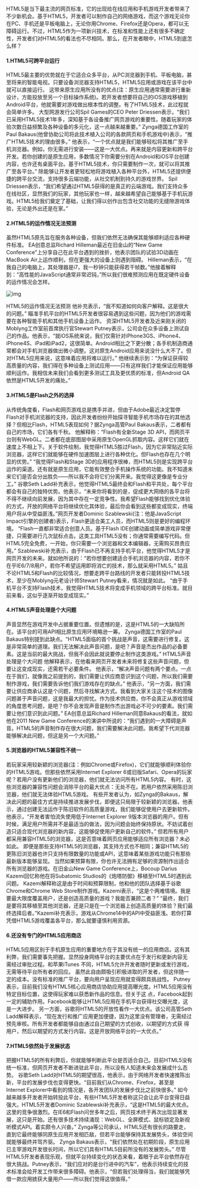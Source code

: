 HTML5是当下最主流的网页标准，它的出现给在线应用和手机游戏开发者带来了不少新机会。基于HTML5，开发者可以制作自己的网络游戏，而这个游戏无论你在PC、手机还是平板电脑上，无论你用Chrome、Firefox还是Opera，都可以无障碍运行。不过，HTML5作为一项新兴技术，在标准和性能上还有很多不确定性，开发者们对HTML5的看法也不尽相同。那么，在开发者眼中，HTML5到底怎么样？
#### 1.HTML5可跨平台运行
HTML5最主要的优势就在于它适合众多平台，从PC浏览器到手机、平板电脑，甚至将来的智能电视。只要设备浏览器支持HTML5，HTML5应用或游戏在该平台中就可以直接运行。
这带来原生应用所没有的优点(注：原生应用通常需要进行重新设计，方能投放至另一个目标操作系统)。若开发者想要将自己的iOS游戏移植到Android平台，他就需要对游戏做出根本性的调整。有了HTML5技术，此过程就会简单许多。
大型网游发行公司Spil Games的CEO Peter Driessen表示，“我们已采用HTML5技术1年多，深知基于各设备推广网页游戏的重要性。随着玩家的体验次数日益频繁及各种设备的多元化，这一点越来越重要。”
Zynga德国工作室的Paul Bakaus(他曾协助公司将此技术植入公司的各款网页和手机游戏中)表示，“推广HTML5技术的理由很多。”
他表示，“一个优点就是我们能够轻松将其推广至手机浏览器。例如，你无需进行安装——这是一大优点。再来就是内容更新和跨平台开发。若你创建的是原生应用，多数情况下你需要分别在Android和iOS平台创建内容，也许还有桌面平台。基于HTML5技术，你只需要制作一次，就可以将其推广至各平台。”
除能够让开发者更轻松地将游戏植入各种平台外，HTML5还提供便捷的跨平台交流，支持很多云端功能，从社交机制到持久的游戏世界。
Spil Driessen表示，“我们希望通过HTML5获得的是真正的云端游戏。我们支持众多在线社区，显然我们的玩家，其他玩家也一样，越来越希望自己能够基于手机玩游戏。HTML5给我们奠定了基础，让我们得以创作出包含社交功能的无缝隙游戏体验，无论是外出还是在家。” 
#### 2.HTML5的运作情况无法预测
虽然HTML5原先旨在服务各种设备，但我们依然无法确保其能够顺利适应各种硬件标准。
EA创意总监Richard Hilleman最近在旧金山的“New Game Conference”上分享自己在此平台遇到的挫折，他表示团队的试验3D动画在MacBook Air上运作顺利，但在更强大的设备上则遇到阻碍。
Hilleman表示，“在我自己的电脑上，其处理器是i7，我一秒钟只能获得若干帧数。”他接着解释到：“高性能的JavaScript通常非常迟钝，”所以我们很难预测应用在既定硬件设备的运作情况会怎样。

![img](http://emanual.github.io/md-android/img/network_html/12_html.jpg)   

HTML5的运作情况无法预测
他补充表示，“我不知道如何向客户解释。这是很大的问题。”
瞄准手机平台的HTML5开发者很容易遇到这些问题，因为他们的游戏需要在各种智能手机和其他手机设备上运作。
资深HTML5开发者及近来刚关闭的Moblyng工作室前首席执行官Stewart Putney表示，公司会在众多设备上测试自己的作品。他表示，“就iOS系统来说，我们仅需针对iPhone3GS、iPhone4、iPhone4S、iPad和iPad2，这很简单。Android相比之下更分散；各手机制造商通常都会对手机浏览器做出微小调整。这对原生Android应用来说没什么大不了。但对HTML5应用来说，这意味着应用将难以运行。”
他继续表示到：“为保证获得较高质量的内容，我们得在多种设备上测试应用——只有这样我们才能保证应用能够顺利运作。我相信未来我们会看到更多测试工具及更优质的标准，但Android QA依然是HTML5开发的痛处。”
#### 3.HTML5是Flash之外的选择
从传统角度看，Flash和网页游戏总是携手并进，但由于Adobe最近决定暂停Flash对手机浏览器的支持，因此开发者纷纷开始探寻智能手机市场存在的其他选择？但相比Flash，HTML5表现如何？据Zynga高管Paul Bakaus表示，二者都有自己的市场，它们各有千秋。
他解释称：“Flash有全新Stage 3D API，而网页平台则有WebGL。二者都在底部图层中采用原生OpenGL抓取内容。这样它们就在速度上不相上下。关于软件绘制，我觉得HTML5胜过Flash，因为它非常贴近实际浏览器，这样它们就能够在硬件加速图层上进行各种优化。但Flash也存在几个明显的优势。”
“我觉得Flash和Stage 3D的应用程序很棒，而HTML5则是实现跨平台运作的渠道。还有就是原生应用，它能有效整合手机操作系统的功能。我不知道未来它们是否会分出胜负——所以我不会将它们分离开来。我觉得这更像是专业分工。”
谷歌Seth Ladd补充表示，他觉得HTML5最终会和Flash和平共处，每个平台都会有自己的独特优势。他表示，“未来你将看到的是，促成更大网络的各平台将不得不继续向前发展，因为其中存在一定竞争性。我希望Flash能够找到优化体验的方式，开放的网络平台将继续优化其体验，最后你会看到这些都变成现实，终端用户将从中受益匪浅。”网页开发者Dominic Szablewski(注：他是JavaScript Impact引擎的创建者)表示，Flash更适合美工人员，而HTML5则是更好的编程环境。
“Flash一直都非常适合创意人员。基于Flash IDE创建动画或简单游戏非常便捷，只需要进行几次鼠标点击。这类工具HTML5没有；你通常需要编写代码。但HTML5完全免费，一开始，你只需要一个浏览器和文本编辑器，无需购买昂贵应用。”
Szablewski补充表示，由于Flash已不再支持手机平台，他觉得HTML5才是网页开发的未来。就如他所说的：“若你想要创建适合手机浏览器的内容，若你不在乎IE6/7/8用户，若你不希望运用即将消亡的技术，那么就采用HTML5。”
姑且不论HTML5和Flash的比较情况，想要走跨平台路线的开发者只能转投HTML5技术，至少在Moblyng元老设计师Stewart Putney看来，情况就是如此。
“由于手机平台不支持Flash技术，我觉得HTML5技术将变成手机领域的跨平台标准。就目前来看，这似乎逐渐开始变成现实。”
#### 4.HTML5声音处理是个大问题
声音显然在游戏开发中占据重要位置。但遗憾的是，这是HTML5的一大缺陷所在。该平台的可用API相比原生应用环境略逊一筹。
Zynga德国工作室的Paul Bakaus特别提到此缺点。“HTML5面临的首个挑战是声音，这需要进行修复。这是非常简单的道理。我们无法解决此声音问题，是吧？声音是杰出作品的必备要素。这是当前的最大挑战，但我不会因此就说要停止制作这类游戏。”
HTML5声音处理是个大问题
他解释表示，在他看来网页开发者未来将修复这些声音问题，但要让这变成现实，还需若干必要条件。
他表示，“解决声音问题有两个要点。一点在于我们，就像我之前提到的，我们需要让供应商意识到这个问题，所以我们需要制作游戏，我们需要告诉他们我们游戏存在的缺点。”
他表示，“另一方面，我们需要让供应商承认这是个问题，然后寻找解决方式。我看到大家关注这个技术的图像问题甚于声音问题，这是我最大的担忧。作为技术供应商，你不会真正从游戏领域的角度思考问题，是吧？你不会发现声音是制作杰出游戏必不可少的要素。我们需要让他们意识到此问题。”
EA创意总监Richard Hilleman同意Bakaus的看法，就如他在2011 New Game Conference的演讲中所说的：“我们遇到的一大障碍是声音。HTML5的声音制作存在很大问题，我们需要解决此问题。我希望下代浏览器能够解决此问题，但这是另一个大问题。”
#### 5.浏览器的HTML5兼容性不统一
若玩家采用较新颖的浏览器(注：例如Chrome或Firefox)，它们就能够顺利体验你的HTML5游戏。但那些依然采用Internet Explorer 6或旧版Safari、Opera的玩家呢？若用户没有更新他们的浏览器，他们就无法访问所有HTML5内容。
有时，这些浏览器的兼容性问题会消除平台的最大优点：无处不在。若用户依然采用陈旧浏览器，他们就无法体验HTML5游戏。
有些开发者认为，如Zynga的Bakaus，解决此问题的最佳方式是持续推进发展步伐，即便这只局限于较新颖的浏览器。他表示，通过创建无法运作于陈旧软件的高质量游戏，我们能够促使用户去更新软件。
他表示，“开发者害怕流失使用低于Internet Explorer 9版本浏览器的用户。但有时候，满足用户所需并不是最适当的做法，因为问题会始终保持原状。不妨试着创造只适合现代浏览器的新内容，这能够促使用户更新自己的软件。”
但若所有用户都采用兼容HTML5的浏览器，这是否意味着网页应用能够适应所有浏览器？未必如此。
即便是那些支持HTML5的浏览器，其支持方式也不相同；兼容HTML5的更陈旧浏览器也许只支持有限数量的功能或API，这意味着某些游戏功能只有那些最新版本能够呈现。
当然如果预算有限，你也许无法拥有足够的资源制作出适合所有浏览器的游戏。在旧金山New Game Conference上，Bocoup Darius Kazemi回忆称他在将Subatomic Studios的《炮塔防御》移植至HTML5时遇到此问题。
Kazemi解释称这是由于时间和预算限制，他和他的团队选择基于谷歌Chrome和Chrome Web Store制作游戏。Kazemi表示，“这是个两难情境。我是要最大限度覆盖用户，还是创造高质量的游戏？我能否兼顾二者？”
“最终，我们是要将其移植至其他浏览器，还是只是在一个浏览器上创造高质量的体验？我们最终选择后者。”Kazemi补充表示，游戏从Chrome14中的API中受益匪浅。若你打算凭借HTML5游戏覆盖各平台，那么就要谨慎利用资源。 
#### 6.还没有专门的HTML5应用商店
HTML5应用区别于手机原生应用的重要地方在于其没有统一的应用商店。这有其利弊，我们需要事先把握。显然投身网络平台的主要优点在于发行和更新内容无 需经过审批过程。和苹果iTunes 不同，HTML5允许开发者随时更新或发行游戏，无需等待平台所有者的回应。
虽然此自由颇吸引积极进取的开发者，但这伴随一定的成本。没有标准的推广平台，要向用户呈现应用就变得颇具挑战性。
Putney表示，目前我们没有HTML5核心应用商店协助应用提高曝光度。HTML5应用没有特定目标位置，这使得玩家难以获悉新作品的信息。但关于这 点，Facebook起到一定的辅助作用。Facebook能够让HTML5应用在手机平台获得社交曝光度，这是一大进步。
另一方面，谷歌将HTML5的开放性看作一大优点。该公司高管Seth Ladd解释表示，“现在发行和推广应用更加便捷，因为这里没有管理者，无需经过预先审核。所有开发者都能够自由通过自己期望的方式创收，以期望的方式获 得用户，然后以期望的方式发行内容。这是开放网络平台的一大优点。”
#### 7.HTML5依然处于发展状态
把握HTML5的所有利弊后，你就能够判断此平台是否适合自己。目前HTML5没有统一标准，但网页开发者不断进驻此平台，所以没有人知道未来会发展成什么态势。
谷歌Seth Ladd对HTML5的期望很高，他表示，由于网络开发者快速推陈出新，平台的发展步伐也变得更快。“目前我们从Chrome、Firefox，甚至是Internet Explorer中看到的情况是，各开发团队的发展步伐比之前快很多。”
如今越来越多开发者开始转投此平台，有些HTML5开发者称这只会让此平台变得日益强大。HTML5开发者Dominic Szablewski补充表示，“这是HTML5的最大优点。这里的竞争很激烈。在IE6和Flash问世多年之后，网页技术终于再次出现显著发展，这只是开始。还有很多技术持续涌现：WebGL、全屏模式、鼠标锁定及新视听模式API。着实颇令人兴奋。”
Zynga等公司承认，HTML5还有很长的路要走，直到它最终能够同原生应用开发相匹敌，但若平台能够保持其发展势头，体验空间就能够最终并驾齐驱。 Zynga Bakaus表示，“我们依然处在初期阶段，原生应用已主宰游戏开发很长时间，所以它们具有HTML5目前所没有的发展势头。”
尽管HTML5开发者表现乐观，但就平台持续变化的状态来看，着眼于此平台依然存在很大挑战。Putney表示，“我们应对的是台行进中的汽车”，他表示持续变化的技术标准会给开发工作带来很多障碍。他表示，“但若我们处理得当，我们就能够凭借一款应用掳获大量用户——所以我们觉得这很值得。”